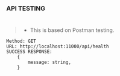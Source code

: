 ### API TESTING
#
> - This is based on Postman testing.

```plaintext
Method: GET
URL: http://localhost:11000/api/health
SUCCESS RESPONSE:
    {
        message: string,
    }
```
